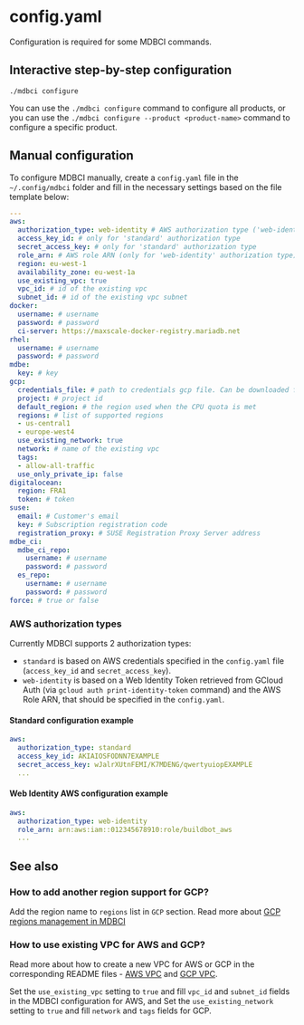 # config.yaml

Configuration is required for some MDBCI commands.

## Interactive step-by-step configuration

```
./mdbci configure
```
You can use the `./mdbci configure` command to configure all products, or you can use
the `./mdbci configure --product <product-name>` command to configure a specific product.

## Manual configuration

To configure MDBCI manually, create a `config.yaml` file in the `~/.config/mdbci` folder and fill
in the necessary settings based on the file template below:
```yaml
---
aws:
  authorization_type: web-identity # AWS authorization type ('web-identity' or 'standard')
  access_key_id: # only for 'standard' authorization type
  secret_access_key: # only for 'standard' authorization type
  role_arn: # AWS role ARN (only for 'web-identity' authorization type)
  region: eu-west-1
  availability_zone: eu-west-1a
  use_existing_vpc: true
  vpc_id: # id of the existing vpc
  subnet_id: # id of the existing vpc subnet
docker:
  username: # username
  password: # password
  ci-server: https://maxscale-docker-registry.mariadb.net
rhel:
  username: # username
  password: # password
mdbe:
  key: # key
gcp:
  credentials_file: # path to credentials gcp file. Can be downloaded from https://console.cloud.google.com/apis/credentials
  project: # project id
  default_region: # the region used when the CPU quota is met
  regions: # list of supported regions
  - us-central1
  - europe-west4
  use_existing_network: true
  network: # name of the existing vpc
  tags:
  - allow-all-traffic
  use_only_private_ip: false
digitalocean:
  region: FRA1
  token: # token
suse:
  email: # Customer's email
  key: # Subscription registration code
  registration_proxy: # SUSE Registration Proxy Server address
mdbe_ci:
  mdbe_ci_repo:
    username: # username
    password: # password
  es_repo:
    username: # username
    password: # password
force: # true or false
```

### AWS authorization types

Currently MDBCI supports 2 authorization types:

- `standard` is based on AWS credentials specified in the `config.yaml` file (`access_key_id` and `secret_access_key`).
- `web-identity` is based on a Web Identity Token retrieved from GCloud Auth (via `gcloud auth print-identity-token` command) and the AWS Role ARN, that should be specified in the `config.yaml`.

#### Standard configuration example

```yaml
aws:
  authorization_type: standard
  access_key_id: AKIAIOSFODNN7EXAMPLE
  secret_access_key: wJalrXUtnFEMI/K7MDENG/qwertyuiopEXAMPLE
  ...
```

#### Web Identity AWS configuration example

```yaml
aws:
  authorization_type: web-identity
  role_arn: arn:aws:iam::012345678910:role/buildbot_aws
  ...
```

## See also

### How to add another region support for GCP?

Add the region name to `regions` list in `GCP` section. Read more about [GCP regions management in MDBCI](../interaction_with_cloud_platforms/gcp_regions_management.md)

### How to use existing VPC for AWS and GCP?

Read more about how to create a new VPC for AWS or GCP in the corresponding
README files - [AWS VPC](../../../scripts/aws/vpc/README.md) and [GCP VPC](../../../scripts/gcp/vpc/README.md).

Set the `use_existing_vpc` setting to `true` and fill `vpc_id` and `subnet_id` fields in the MDBCI configuration for AWS,
and Set the `use_existing_network` setting to `true` and fill `network` and `tags` fields for GCP.
